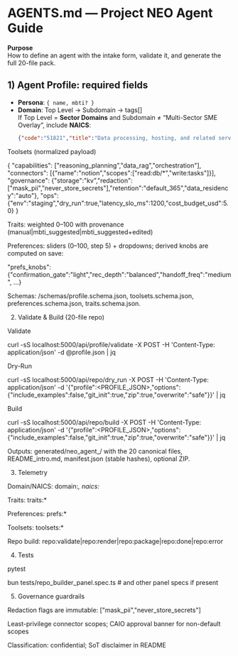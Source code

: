 # AGENTS.md — Project NEO Agent Guide

**Purpose**  
How to define an agent with the intake form, validate it, and generate the full 20-file pack.

## 1) Agent Profile: required fields
- **Persona**: `{ name, mbti? }`
- **Domain**: Top Level → Subdomain → tags[]  
  If Top Level = **Sector Domains** and Subdomain ≠ “Multi-Sector SME Overlay”, include **NAICS**:
  ```json
  {"code":"51821","title":"Data processing, hosting, and related services","level":5,"version":"NAICS 2022 v1.0","path":["51","518","5182","51821"]}
  ```

Toolsets (normalized payload)

{
  "capabilities": ["reasoning_planning","data_rag","orchestration"],
  "connectors": [{"name":"notion","scopes":["read:db/*","write:tasks"]}],
  "governance": {"storage":"kv","redaction":["mask_pii","never_store_secrets"],"retention":"default_365","data_residency":"auto"},
  "ops": {"env":"staging","dry_run":true,"latency_slo_ms":1200,"cost_budget_usd":5.0}
}


Traits: weighted 0–100 with provenance (manual|mbti_suggested|mbti_suggested+edited)

Preferences: sliders (0–100, step 5) + dropdowns; derived knobs are computed on save:

"prefs_knobs":{"confirmation_gate":"light","rec_depth":"balanced","handoff_freq":"medium", ...}


Schemas: /schemas/profile.schema.json, toolsets.schema.json, preferences.schema.json, traits.schema.json.

2) Validate & Build (20-file repo)

Validate

curl -sS localhost:5000/api/profile/validate -X POST -H 'Content-Type: application/json' -d @profile.json | jq


Dry-Run

curl -sS localhost:5000/api/repo/dry_run -X POST -H 'Content-Type: application/json' -d '{"profile":<PROFILE_JSON>,"options":{"include_examples":false,"git_init":true,"zip":true,"overwrite":"safe"}}' | jq


Build

curl -sS localhost:5000/api/repo/build -X POST -H 'Content-Type: application/json' -d '{"profile":<PROFILE_JSON>,"options":{"include_examples":false,"git_init":true,"zip":true,"overwrite":"safe"}}' | jq


Outputs: generated/neo_agent_<slug>/ with the 20 canonical files, README_intro.md, manifest.json (stable hashes), optional ZIP.

3) Telemetry

Domain/NAICS: domain:*, naics:*

Traits: traits:*

Preferences: prefs:*

Toolsets: toolsets:*

Repo build: repo:validate|repo:render|repo:package|repo:done|repo:error

4) Tests

pytest

bun tests/repo_builder_panel.spec.ts  # and other panel specs if present

5) Governance guardrails

Redaction flags are immutable: ["mask_pii","never_store_secrets"]

Least-privilege connector scopes; CAIO approval banner for non-default scopes

Classification: confidential; SoT disclaimer in README
